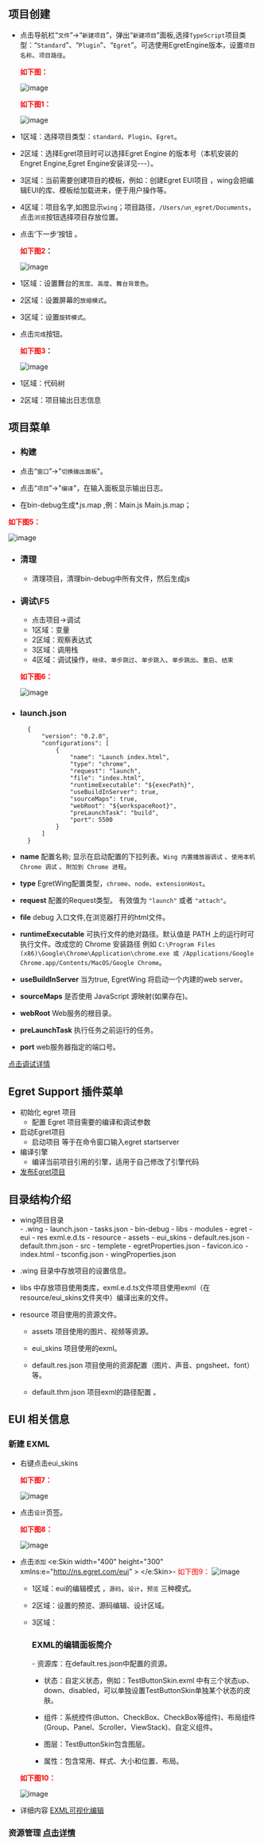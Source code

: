 
## 项目创建
- 点击导航栏“`文件`”->“`新建项目`”，弹出“`新建项目`”面板,选择`TypeScript`项目类型：“`Standard`”、“`Plugin`”、“`Egret`”。可选使用EgretEngine版本，设置`项目名称`、`项目路径`。

	**<font color=red> 如下图：</font>**
	
	![image](573afd2be1f04.png)

	**<font color=red> 如下图1：</font>**

	![image](573afd2bac893.png)

- 1区域：选择项目类型：`standard`、`Plugin`、`Egret`。

- 2区域：选择Egret项目时可以选择Egret Engine 的版本号（本机安装的Engret Engine,Egret Engine安装详见---）。

- 3区域：当前需要创建项目的模板，例如：创建Egret EUI项目 ，wing会把编辑EUI的库、模板给加载进来，便于用户操作等。

- 4区域：项目名字,如图显示`wing`；项目路径，`/Users/un_egret/Documents`，点击`浏览`按钮选择项目存放位置。

- 点击‘下一步’按钮 。

	**<font color=red>如下图2</font>：**

   ![image](573afd2bc649b.png)

- 1区域：设置舞台的`宽度`、`高度`、`舞台背景色`。

- 2区域：设置屏幕的`放缩模式`。

- 3区域：设置`旋转模式`。

- 点击`完成`按钮。

	**<font color=red>如下图3</font>：**
	
	![image](573afd2b87942.png)
- 1区域：代码树
   
- 2区域：项目输出日志信息
	

## 项目菜单
- ### 构建
 - 点击“`窗口`”->"`切换输出面板`"。
 
 - 点击“`项目`”->"`编译`"，在输入面板显示输出日志。
 
 - 在bin-debug生成*.js.map ,例：Main.js Main.js.map；
   
  **<font color=red> 如下图5：</font>**
	
  ![image](573afd2b67802.png)
	

- ### 清理
	- 清理项目，清理bin-debug中所有文件，然后生成js

- ### 调试\F5
   - 点击项目->调试 
   - 1区域：变量
   - 2区域：观察表达式
   - 3区域：调用栈
   - 4区域：调试操作，`继续`、`单步跳过`、`单步跳入`、`单步跳出`、`重启`、`结束`
	
  **<font color=red> 如下图6：</font>**
  
  ![image](573afd2bd6cb9.png)

- ### launch.json
		{
			"version": "0.2.0",
			"configurations": [
				{
					"name": "Launch index.html",
					"type": "chrome",
					"request": "launch",
					"file": "index.html",
					"runtimeExecutable": "${execPath}",
					"useBuildInServer": true,
					"sourceMaps": true,
					"webRoot": "${workspaceRoot}",
					"preLaunchTask": "build",
					"port": 5500
				}
			]
		}
		
 - **name**  配置名称; 显示在启动配置的下拉列表。`Wing 内置播放器调试` 、`使用本机 Chrome 调试` 、`附加到 Chrome 进程`。
 - **type** EgretWing配置类型，`chrome`、`node`、`extensionHost`。
 - **request** 配置的Request类型。 有效值为 `"launch"` 或者 `"attach"`。
 - **file** debug 入口文件,在浏览器打开的html文件。
 - **runtimeExecutable** 可执行文件的绝对路径。默认值是 PATH 上的运行时可执行文件。改成您的 Chrome 安装路径 例如 `C:\Program Files (x86)\Google\Chrome\Application\chrome.exe 或 /Applications/Google Chrome.app/Contents/MacOS/Google Chrome`。
 - **useBuildInServer** 当为true, EgretWing 将启动一个内建的web server。
 - **sourceMaps** 是否使用 JavaScript 源映射(如果存在)。
 - **webRoot** Web服务的根目录。
 - **preLaunchTask** 执行任务之前运行的任务。
 - **port** web服务器指定的端口号。

[点击调试详情](../../Wing/inspector/README.md) 
		

## Egret Support 插件菜单

- 初始化 egret 项目  
    - 配置 Egret 项目需要的编译和调试参数
- 启动Egret项目
	- 启动项目 等于在命令窗口输入egret startserver 
- 编译引擎
	- 编译当前项目引用的引擎，适用于自己修改了引擎代码
- [发布Egret项目](../../Wing/publish/README.md)

## 目录结构介绍
- wing项目目录	
		- .wing
			- launch.json
			- tasks.json
		- bin-debug
		- libs
			- modules
				- egret
				- eui
				- res
				exml.e.d.ts
		- resource
			- assets
			- eui_skins
			- default.res.json
			- default.thm.json
		- src
		- templete
		- egretProperties.json
		- favicon.ico
		- index.html
		- tsconfig.json
		- wingProperties.json
		
+ .wing 目录中存放项目的设置信息。

+ libs 中存放项目使用类库，exml.e.d.ts文件项目使用exml（在resource/eui_skins文件夹中）编译出来的文件。

+ resource 项目使用的资源文件。

	- assets 项目使用的图片、视频等资源。
	
	- eui_skins 项目使用的exml。
	
	- default.res.json 项目使用的资源配置（图片、声音、pngsheet、font）等。
	
	- default.thm.json 项目exml的路径配置 。

## EUI 相关信息

### 新建 EXML
+ 右键点击eui_skins

	**<font color=red>如下图7：</font>**

	![image](573afdabe73e6.png)
+ 点击`设计`页签。

  **<font color=red>如下图8：</font>**

	![image](573afdabc114f.png)
+ 点击`添加`
		<?xml version="1.0" encoding="utf-8"?> <e:Skin width="400" height="300" xmlns:e="http://ns.egret.com/eui" > </e:Skin>- <font color=red>如下图9：</font>	![image](573afe2da39e6.png)
	
	- 1区域：eui的编辑模式 ，`源码`，`设计`，`预览` 三种模式。
	
	- 2区域：设置的预览、源码编辑、设计区域。
	
	- 3区域：<h3>EXML的编辑面板简介</h3>		- 资源库：在default.res.json中配置的资源。
		
		- 状态：自定义状态，例如：TestButtonSkin.exml 中有三个状态up、down、disabled，可以单独设置TestButtonSkin单独某个状态的皮肤。
		
		- 组件：系统控件(Button、CheckBox、CheckBox等组件)、布局组件(Group、Panel、Scroller、ViewStack)、自定义组件。
		
		- 图层：TestButtonSkin包含图层。
		
		- 属性：包含常用、样式、大小和位置、布局。
		
  **<font color=red>如下图10：</font>**

	![image](573afe2dc70df.png)
		
		

- 详细内容 [EXML可视化编辑](../../Wing/exml/README.md) 

### 资源管理 [点击详情](../../Wing/resdepot/README.md) 

